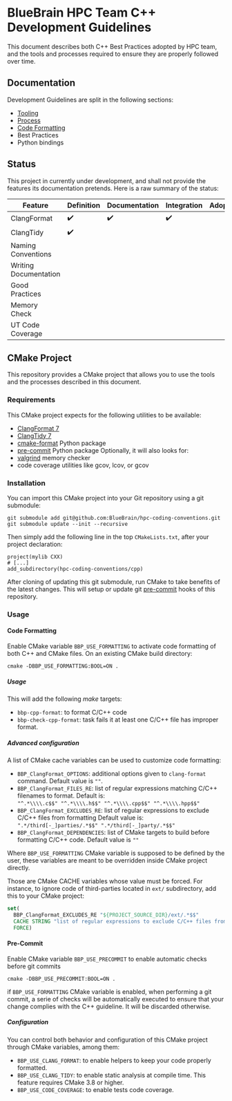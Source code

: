 # BlueBrain HPC Team C++ Development Guidelines

This document describes both C++ Best Practices adopted by
HPC team, and the tools and processes required to
ensure they are properly followed over time.

## Documentation

Development Guidelines are split in the following sections:
* [Tooling](./Tooling.md)
* [Process](./Process.md)
* [Code Formatting](./formatting/README.md)
* Best Practices
* Python bindings

## Status

This project in currently under development, and shall not provide the features
its documentation pretends. Here is a raw summary of the status:

| Feature               | Definition         | Documentation      | Integration        | Adoption |
| --------------------- | ------------------ | ------------------ | ------------------ | -------- |
| ClangFormat           | :heavy_check_mark: | :heavy_check_mark: | :heavy_check_mark: |          |
| ClangTidy             | :heavy_check_mark: |                    |                    |          |
| Naming Conventions    |                    |                    |                    |          |
| Writing Documentation |                    |                    |                    |          |
| Good Practices        |                    |                    |                    |          |
| Memory Check          |                    |                    |                    |          |
| UT Code Coverage      |                    |                    |                    |          |

## CMake Project

This repository provides a CMake project that allows you to use the tools and the processes described in this document.

### Requirements

This CMake project expects for the following utilities to be available:
* [ClangFormat 7](https://releases.llvm.org/7.0.0/tools/clang/docs/ClangFormat.html)
* [ClangTidy 7](https://releases.llvm.org/7.0.0/tools/clang/tools/extra/docs/clang-tidy/index.html)
* [cmake-format](https://github.com/cheshirekow/cmake_format) Python package
* [pre-commit](https://pre-commit.com/) Python package
Optionally, it will also looks for:
* [valgrind](http://valgrind.org/) memory checker
* code coverage utilities like gcov, lcov, or gcov

### Installation

You can import this CMake project into your Git repository using a git submodule:
```
git submodule add git@github.com:BlueBrain/hpc-coding-conventions.git
git submodule update --init --recursive
```

Then simply add the following line in the top `CMakeLists.txt`, after your project
declaration:
```
project(mylib CXX)
# [...]
add_subdirectory(hpc-coding-conventions/cpp)
```

After cloning of updating this git submodule, run CMake to take benefits of the latest changes.
This will setup or update git [pre-commit](https://pre-commit.com) hooks of this repository.

### Usage

#### Code Formatting

Enable CMake variable `BBP_USE_FORMATTING` to activate code formatting of both C++ and CMake files.
On an existing CMake build directory:

`cmake -DBBP_USE_FORMATTING:BOOL=ON .`

##### Usage

This will add the following *make* targets:

* `bbp-cpp-format`: to format C/C++ code
* `bbp-check-cpp-format`: task fails it at least one C/C++ file has improper format.

##### Advanced configuration

A list of CMake cache variables can be used to customize code formatting:

* `BBP_ClangFormat_OPTIONS`: additional options given to `clang-format` command.
  Default value is `""`.
* `BBP_ClangFormat_FILES_RE`: list of regular expressions matching C/C++ filenames
  to format. Default is:<br/>
  `"^.*\\\\.c$$" "^.*\\\\.h$$" "^.*\\\\.cpp$$" "^.*\\\\.hpp$$"`
* `BBP_ClangFormat_EXCLUDES_RE`: list of regular expressions to exclude C/C++ files from formatting
  Default value is:<br/>
  `".*/third[-_]parties/.*$$" ".*/third[-_]party/.*$$"`
* `BBP_ClangFormat_DEPENDENCIES`: list of CMake targets to build before
  formatting C/C++ code. Default value is `""`

Where `BBP_USE_FORMATTING` CMake variable is supposed to be defined by the user,
these variables are meant to be overridden inside CMake project directly.

Those are CMake CACHE variables whose value must be forced.
For instance, to ignore code of third-parties located in `ext/` subdirectory,
add this to your CMake project:

```cmake
set(
  BBP_ClangFormat_EXCLUDES_RE "${PROJECT_SOURCE_DIR}/ext/.*$$"
  CACHE STRING "list of regular expressions to exclude C/C++ files from formatting"
  FORCE)
```

#### Pre-Commit

Enable CMake variable `BBP_USE_PRECOMMIT` to enable automatic checks before git commits

`cmake -DBBP_USE_PRECOMMIT:BOOL=ON .`

if `BBP_USE_FORMATTING` CMake variable is enabled, when performing a git commit,
a serie of checks will be automatically executed to ensure that your change
complies with the C++ guideline. It will be discarded otherwise.

##### Configuration

You can control both behavior and configuration
of this CMake project through CMake variables, among them:

* `BBP_USE_CLANG_FORMAT`: to enable helpers to keep your code properly formatted.
* `BBP_USE_CLANG_TIDY`: to enable static analysis at compile time.
  This feature requires CMake 3.8 or higher.
* `BBP_USE_CODE_COVERAGE`: to enable tests code coverage.
